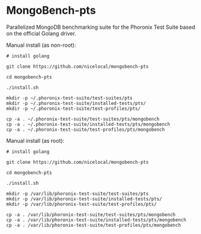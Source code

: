 # MongoBench-pts
Parallelized MongoDB benchmarking suite for the Phoronix Test Suite based on the official Golang driver.

Manual install (as non-root):

```
# install golang

git clone https://github.com/nicelocal/mongobench-pts

cd mongobench-pts

./install.sh

mkdir -p ~/.phoronix-test-suite/test-suites/pts
mkdir -p ~/.phoronix-test-suite/installed-tests/pts/
mkdir -p ~/.phoronix-test-suite/test-profiles/pts/

cp -a . ~/.phoronix-test-suite/test-suites/pts/mongobench
cp -a . ~/.phoronix-test-suite/installed-tests/pts/mongobench
cp -a . ~/.phoronix-test-suite/test-profiles/pts/mongobench
```

Manual install (as root):

```
# install golang

git clone https://github.com/nicelocal/mongobench-pts

cd mongobench-pts

./install.sh

mkdir -p /var/lib/phoronix-test-suite/test-suites/pts
mkdir -p /var/lib/phoronix-test-suite/installed-tests/pts/
mkdir -p /var/lib/phoronix-test-suite/test-profiles/pts/

cp -a . /var/lib/phoronix-test-suite/test-suites/pts/mongobench
cp -a . /var/lib/phoronix-test-suite/installed-tests/pts/mongobench
cp -a . /var/lib/phoronix-test-suite/test-profiles/pts/mongobench
```